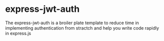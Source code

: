 # express-jwt-auth

The express-jwt-auth is a broiler plate template to reduce time in implementing authentication from stractch and help you write code rapidly in express.js

